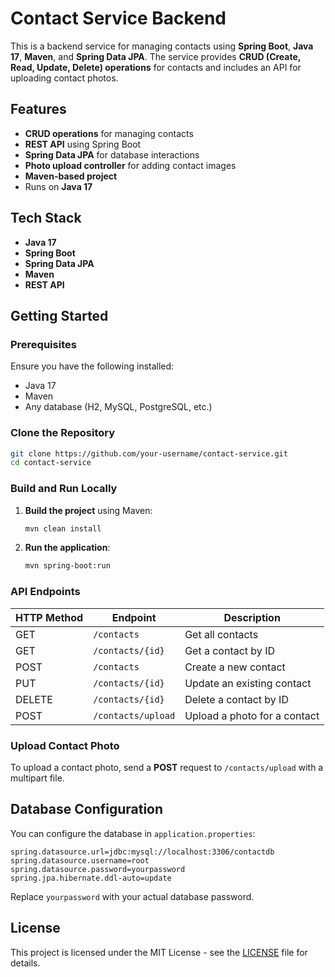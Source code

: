 # Contact Service Backend

This is a backend service for managing contacts using **Spring Boot**, **Java 17**, **Maven**, and **Spring Data JPA**. The service provides **CRUD (Create, Read, Update, Delete) operations** for contacts and includes an API for uploading contact photos.

## Features
- **CRUD operations** for managing contacts
- **REST API** using Spring Boot
- **Spring Data JPA** for database interactions
- **Photo upload controller** for adding contact images
- **Maven-based project**
- Runs on **Java 17**

## Tech Stack
- **Java 17**
- **Spring Boot**
- **Spring Data JPA**
- **Maven**
- **REST API**

## Getting Started

### Prerequisites
Ensure you have the following installed:
- Java 17
- Maven
- Any database (H2, MySQL, PostgreSQL, etc.)

### Clone the Repository
```sh
git clone https://github.com/your-username/contact-service.git
cd contact-service
```

### Build and Run Locally

1. **Build the project** using Maven:
   ```sh
   mvn clean install
   ```
2. **Run the application**:
   ```sh
   mvn spring-boot:run
   ```

### API Endpoints

| HTTP Method | Endpoint            | Description                     |
|------------|--------------------|---------------------------------|
| GET        | `/contacts`        | Get all contacts               |
| GET        | `/contacts/{id}`   | Get a contact by ID            |
| POST       | `/contacts`        | Create a new contact           |
| PUT        | `/contacts/{id}`   | Update an existing contact     |
| DELETE     | `/contacts/{id}`   | Delete a contact by ID         |
| POST       | `/contacts/upload` | Upload a photo for a contact   |

### Upload Contact Photo
To upload a contact photo, send a **POST** request to `/contacts/upload` with a multipart file.

## Database Configuration
You can configure the database in `application.properties`:
```properties
spring.datasource.url=jdbc:mysql://localhost:3306/contactdb
spring.datasource.username=root
spring.datasource.password=yourpassword
spring.jpa.hibernate.ddl-auto=update
```
Replace `yourpassword` with your actual database password.

## License
This project is licensed under the MIT License - see the [LICENSE](LICENSE) file for details.